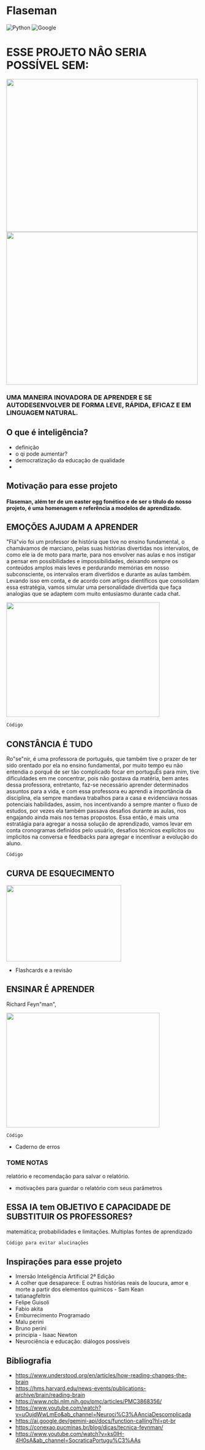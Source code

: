 # Flaseman

![Python](https://img.shields.io/badge/python-3670A0?style=for-the-badge&logo=python&logoColor=ffdd54)
![Google](https://img.shields.io/badge/google-4285F4?style=for-the-badge&logo=google&logoColor=white)
# ESSE PROJETO NÂO SERIA POSSÍVEL SEM:

<img src="https://github.com/PedroHLcordeiro/Flaseman/assets/96852030/faa08319-1122-4a7e-8fb8-77cc9136b569" width="500" height="400">
<img src="https://github.com/PedroHLcordeiro/Flaseman/assets/96852030/01ac6891-f220-4481-835e-d89183fbfd76" width="500" height="400">


### UMA MANEIRA INOVADORA DE APRENDER E SE AUTODESENVOLVER DE FORMA LEVE, RÁPIDA, EFICAZ E EM LINGUAGEM NATURAL.
## O que é inteligência?
* definição
* o qi pode aumentar?
* democratização da educação de qualidade
* 
## Motivação para esse projeto

#### Flaseman, além ter de um easter egg fonético e de ser o título do nosso projeto, é uma homenagem e referência a modelos de aprendizado.
## EMOÇÕES AJUDAM A APRENDER

"Flá"vio foi um professor de história que tive no ensino fundamental, o chamávamos de marciano, pelas suas histórias divertidas nos intervalos, de como ele ia de moto para marte,
para nos envolver nas aulas e nos instigar a pensar em possibilidades e impossibilidades,
deixando sempre os conteúdos amplos mais leves e perdurando memórias em nosso subconsciente, os intervalos eram divertidos e durante as aulas também.
Levando isso em conta, e de acordo com artigos dientíficos que consolidam essa estratégia, vamos simular uma personalidade divertida que faça analogias que se adaptem com muito entusiasmo durante cada chat.

<img src="https://github.com/PedroHLcordeiro/Flaseman/assets/96852030/24749443-0a7b-46a5-9d1f-73279afec8a0" width="400" height="300">


```bash
Código
```
## CONSTÂNCIA É TUDO
Ro"se"nir, é uma professora de português, que também tive o prazer de ter sido orentado por ela no ensino fundamental, por muito tempo eu não entendia o porquê de ser tão complicado focar em portuguÊs para mim, tive dificuldades em me concentrar, pois não gostava da matéria, bem antes dessa professora, entretanto, faz-se necessário aprender determinados assuntos para a vida, e com essa professora eu aprendi a importância da disciplina, ela sempre mandava trabalhos para a casa e evidenciava nossas potenciais habilidades, assim, nos incentivando a sempre manter o fluxo de estudos, por vezes ela também passava desafios durante as aulas, nos engajando ainda mais nos temas propostos.
Essa então, é mais uma estratágia para agregar a nossa solução de aprendizado, vamos levar em conta cronogramas definidos pelo usuário, desafios técnicos explícitos ou implicitos na conversa e feedbacks para agregar e incentivar a evolução do aluno.

```bash
Código
```
## CURVA DE ESQUECIMENTO

<img src="https://github.com/PedroHLcordeiro/Flaseman/assets/96852030/96f7ba13-6734-4616-b74f-514e97bb41d8" width="300" height="200">

* Flashcards e a revisão

## ENSINAR É APRENDER
Richard Feyn"man", 

<img src="https://github.com/PedroHLcordeiro/Flaseman/assets/96852030/20210087-82a5-422b-a404-b6ca4bd22ab3" width="400" height="300">

```bash
Código
```
* Caderno de erros

### TOME NOTAS
relatório e recomendação para salvar o relatório.
* motivações para guardar o relatório com seus parâmetros

## ESSA IA tem OBJETIVO E CAPACIDADE DE SUBSTITUIR OS PROFESSORES?
matemática; probabilidades e limitações.
Multiplas fontes de aprendizado

```bash
Código para evitar alucinações
```

## Inspirações para esse projeto
* Imersão Inteligência Artificial 2ª Edição
* A colher que desaparece: E outras histórias reais de loucura, amor e morte a partir dos elementos químicos - Sam Kean
* tatianagfeltrin
* Felipe Guisoli
* Fabio akita
* Emburrecimento Programado
* Malu perini
* Bruno perini
* principia - Isaac Newton
* Neurociência e educação: diálogos possíveis

## Bibliografia
* https://www.understood.org/en/articles/how-reading-changes-the-brain
* https://hms.harvard.edu/news-events/publications-archive/brain/reading-brain
* https://www.ncbi.nlm.nih.gov/pmc/articles/PMC3868356/
* https://www.youtube.com/watch?v=uOujdWwLmEo&ab_channel=Neuroci%C3%AAnciaDescomplicada
* https://ai.google.dev/gemini-api/docs/function-calling?hl=pt-br
* https://conexao.pucminas.br/blog/dicas/tecnica-feynman/
* https://www.youtube.com/watch?v=ks0lH-4H0sA&ab_channel=SocraticaPortugu%C3%AAs

